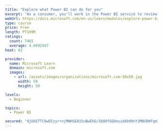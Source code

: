 ```yaml
---
title: "Explore what Power BI can do for you"
excerpt: "As a consumer, you'll work in the Power BI service to review and interact with content that has been shared with you. This module provides the foundational information that you need to work effectively in the Power BI service."
webUrl: https://docs.microsoft.com/en-us/learn/modules/explore-power-bi-service/
type: course
price: Free
length: PT1H9M
ratings:
  count: 7465
  average: 4.6692567
heat: 62

provider:
  name: Microsoft Learn
  domain: microsoft.com
  images:
    - url: /assets/images/organizations/microsoft.com-50x50.jpg
      width: 50
      height: 50

levels:
  - Beginner

topics:
  - Power BI

secured: "djUkETTC6wDIzyr+njMWHSEA15uBwEkG/3b8OfGQUeuidAb99nY3M0UDWfqm1p8jKMry4Gti9x7kqvA5VTW6QB5bH504wFZEQq5R9Wc982p47xu5NL7KB/+imrs/9qOMInzmh4wbDBRCiZcz46h7oqMBQPDmvDFrL5Kj/FVCMwWNhyHMRwTNUU1gyZalCrLzBR6PyG/16oUkIaHfyF/OhTEWsB4d1gvhasQTX8F6/EgFJVUYuC+lRkrtq3FUuDrDch5IHtB7/hyjcuc7wvfsPMXCEB818RxEevWQh6FQpE/aWi5JXJO1Uvzk8SxnlcMivKe+wrMZyiXz2b0g/gy5SE0JphHQ4upXz6ZcHlydLR8PWGVpZ7jKnPAtwjCGrdouXrQWGoPTv+WrGWTdDbcl0dQF+Px4QXwMEt/dC75yTjc=;qzIl2p5DmavTwTrZr3YtRw=="
---
```


